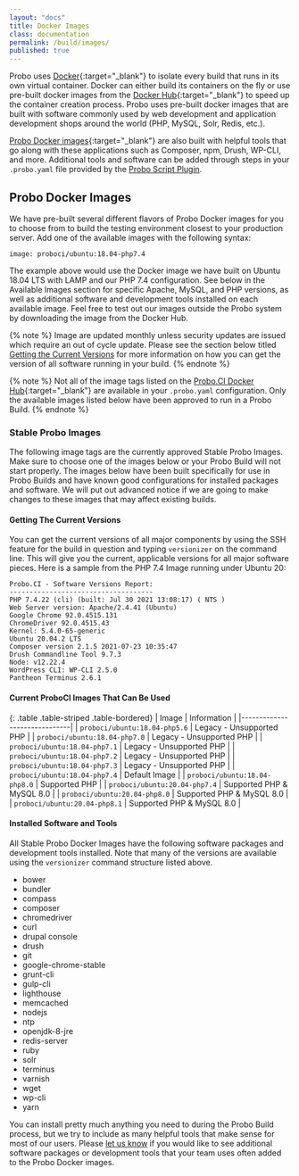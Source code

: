 ```yaml
---
layout: "docs"
title: Docker Images
class: documentation
permalink: /build/images/
published: true
---
```


Probo uses [Docker](https://www.docker.com/){:target="\_blank"} to isolate every build that runs in its own virtual container. Docker can either build its containers on the fly or use pre-built docker images from the [Docker Hub](https://hub.docker.com/){:target="\_blank"} to speed up the container creation process. Probo uses pre-built docker images that are built with software commonly used by web development and application development shops around the world (PHP, MySQL, Solr, Redis, etc.).

[Probo Docker images](https://hub.docker.com/u/proboci/){:target="\_blank"} are also built with helpful tools that go along with these applications such as Composer, npm, Drush, WP-CLI, and more. Additional tools and software can be added through steps in your `.probo.yaml` file provided by the [Probo Script Plugin](https://docs.probo.ci/plugins/script-plugin/).

## Probo Docker Images

We have pre-built several different flavors of Probo Docker images for you to choose from to build the testing environment closest to your production server. Add one of the available images with the following syntax:

    image: proboci/ubuntu:18.04-php7.4

The example above would use the Docker image we have built on Ubuntu 18.04 LTS with LAMP and our PHP 7.4 configuration. See below in the Available Images section for specific Apache, MySQL, and PHP versions, as well as additional software and development tools installed on each available image. Feel free to test out our images outside the Probo system by downloading the image from the Docker Hub.

{% note %}
Image are updated monthly unless security updates are issued which require an out of cycle update. Please see the section below titled [Getting the Current Versions](#versions) for more information on how you can get the version of all software running in your build.
{% endnote %}

{% note %}
Not all of the image tags listed on the [Probo.CI Docker Hub](https://hub.docker.com/u/proboci/){:target="\_blank"} are available in your `.probo.yaml` configuration. Only the available images listed below have been approved to run in a Probo Build.
{% endnote %}

### Stable Probo Images

The following image tags are the currently approved Stable Probo Images. Make sure to choose one of the images below or your Probo Build will not start properly. The images below have been built specifically for use in Probo Builds and have known good configurations for installed packages and software. We will put out advanced notice if we are going to make changes to these images that may affect existing builds.

#### Getting The Current Versions

You can get the current versions of all major components by using the SSH feature for the build in question and typing `versionizer` on the command line. This will give you the current, applicable versions for all major software pieces. Here is a sample from the PHP 7.4 Image running under Ubuntu 20:  

```
Probo.CI - Software Versions Report:
------------------------------------
PHP 7.4.22 (cli) (built: Jul 30 2021 13:08:17) ( NTS )
Web Server version: Apache/2.4.41 (Ubuntu)
Google Chrome 92.0.4515.131 
ChromeDriver 92.0.4515.43
Kernel: 5.4.0-65-generic
Ubuntu 20.04.2 LTS
Composer version 2.1.5 2021-07-23 10:35:47
Drush Commandline Tool 9.7.3
Node: v12.22.4
WordPress CLI: WP-CLI 2.5.0
Pantheon Terminus 2.6.1
```

#### Current ProboCI Images That Can Be Used

{: .table .table-striped .table-bordered}
| Image | Information |
|------------------------------|
| `proboci/ubuntu:18.04-php5.6` | Legacy - Unsupported PHP |
| `proboci/ubuntu:18.04-php7.0` | Legacy - Unsupported PHP |
| `proboci/ubuntu:18.04-php7.1` | Legacy - Unsupported PHP |
| `proboci/ubuntu:18.04-php7.2` | Legacy - Unsupported PHP |
| `proboci/ubuntu:18.04-php7.3` | Legacy - Unsupported PHP |
| `proboci/ubuntu:18.04-php7.4` | Default Image |
| `proboci/ubuntu:18.04-php8.0` | Supported PHP |
| `proboci/ubuntu:20.04-php7.4` | Supported PHP & MySQL 8.0 |
| `proboci/ubuntu:20.04-php8.0` | Supported PHP & MySQL 8.0 |
| `proboci/ubuntu:20.04-php8.1` | Supported PHP & MySQL 8.0 |

#### Installed Software and Tools

All Stable Probo Docker Images have the following software packages and development tools installed. Note that many of the versions are available using the `versionizer` command structure listed above.

- bower
- bundler
- compass
- composer
- chromedriver
- curl
- drupal console
- drush
- git
- google-chrome-stable
- grunt-cli
- gulp-cli
- lighthouse
- memcached
- nodejs
- ntp
- openjdk-8-jre
- redis-server
- ruby
- solr
- terminus
- varnish
- wget
- wp-cli
- yarn

You can install pretty much anything you need to during the Probo Build process, but we try to include as many helpful tools that make sense for most of our users. Please [let us know](https://probo.ci/contact/) if you would like to see additional software packages or development tools that your team uses often added to the Probo Docker images.
